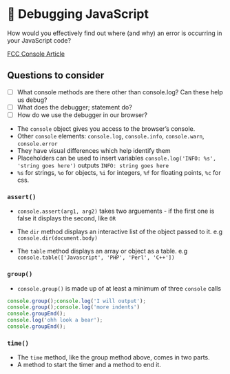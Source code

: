 # 🐞 Debugging JavaScript

How would you effectively find out where (and why) an error is occurring in your JavaScript code?

[FCC Console Article](https://www.freecodecamp.org/news/how-to-get-the-most-out-of-the-javascript-console-b57ca9db3e6d/)

## Questions to consider

- [ ] What console methods are there other than console.log? Can these help us debug?
- [ ] What does the debugger; statement do?
- [ ] How do we use the debugger in our browser?

- The `console` object gives you access to the browser’s console.
- Other `console` elements: `console.log`, `console.info`, `console.warn`, `console.error`
- They have visual differences which help identify them
- Placeholders can be used to insert variables `console.log('INFO: %s', 'string goes here')` outputs `INFO: string goes here`
- `%s` for strings, `%o` for objects, `%i` for integers, `%f` for floating points, `%c` for css.

### `assert()`
- `console.assert(arg1, arg2)` takes two arguements - if the first one is false it displays the second, like `OR`

- The `dir` method displays an interactive list of the object passed to it. e.g `console.dir(document.body)`

- The `table` method displays an array or object as a table. e.g `console.table(['Javascript', 'PHP', 'Perl', 'C++'])`

### `group()`
- `console.group()` is made up of at least a minimum of three `console` calls
```js
console.group();console.log('I will output');
console.group();console.log('more indents')
console.groupEnd();
console.log('ohh look a bear');
console.groupEnd();
```


### `time()`
- The `time` method, like the group method above, comes in two parts.
- A method to start the timer and a method to end it.
